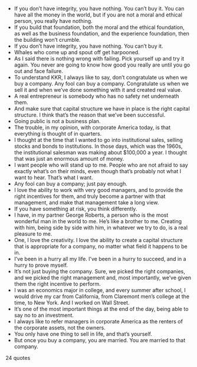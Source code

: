  - If you don’t have integrity, you have nothing. You can’t buy it. You can have all the money in the world, but if you are not a moral and ethical person, you really have nothing.
 - If you build that foundation, both the moral and the ethical foundation, as well as the business foundation, and the experience foundation, then the building won’t crumble.
 - If you don’t have integrity, you have nothing. You can’t buy it.
 - Whales who come up and spout off get harpooned.
 - As I said there is nothing wrong with failing. Pick yourself up and try it again. You never are going to know how good you really are until you go out and face failure.
 - To understand KKR, I always like to say, don’t congratulate us when we buy a company. Any fool can buy a company. Congratulate us when we sell it and when we’ve done something with it and created real value.
 - A real entrepreneur is somebody who has no safety net underneath them.
 - And make sure that capital structure we have in place is the right capital structure. I think that’s the reason that we’ve been successful.
 - Going public is not a business plan.
 - The trouble, in my opinion, with corporate America today, is that everything is thought of in quarters.
 - I thought at the time that I wanted to go into institutional sales, selling stocks and bonds to institutions. In those days, which was the 1960s, the institutional salesman was making about $100,000 a year. I thought that was just an enormous amount of money.
 - I want people who will stand up to me. People who are not afraid to say exactly what’s on their minds, even though that’s probably not what I want to hear. That’s what I want.
 - Any fool can buy a company; just pay enough.
 - I love the ability to work with very good managers, and to provide the right incentives for them, and truly become a partner with that management, and make that management take a long view.
 - If you have something at risk, you think differently.
 - I have, in my partner George Roberts, a person who is the most wonderful man in the world to me. He’s like a brother to me. Creating with him, being side by side with him, in whatever we try to do, is a real pleasure to me.
 - One, I love the creativity. I love the ability to create a capital structure that is appropriate for a company, no matter what field it happens to be in.
 - I’ve been in a hurry all my life. I’ve been in a hurry to succeed, and in a hurry to prove myself.
 - It’s not just buying the company. Sure, we picked the right companies, and we picked the right management and, most importantly, we’ve given them the right incentive to perform.
 - I was an economics major in college, and every summer after school, I would drive my car from California, from Claremont men’s college at the time, to New York. And I worked on Wall Street.
 - It’s one of the most important things at the end of the day, being able to say no to an investment.
 - I always like to refer managers in corporate America as the renters of the corporate assets, not the owners.
 - You only have one thing to sell in life, and that’s yourself.
 - But once you buy a company, you are married. You are married to that company.

24 quotes